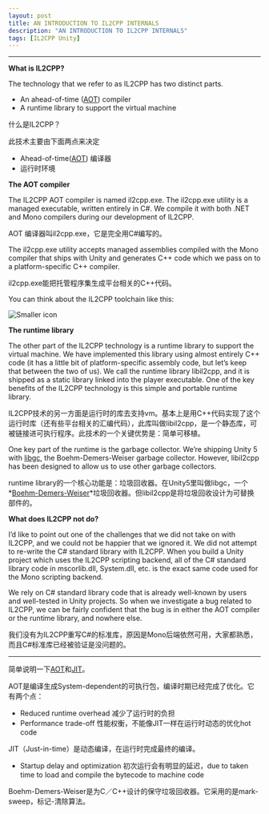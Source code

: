 ```yaml
---
layout: post
title: AN INTRODUCTION TO IL2CPP INTERNALS
description: "AN INTRODUCTION TO IL2CPP INTERNALS"
tags: [IL2CPP Unity]
---
```


----------------------

**What is IL2CPP?**

The technology that we refer to as IL2CPP has two distinct parts.

- An ahead-of-time ([AOT]) compiler
- A runtime library to support the virtual machine

什么是IL2CPP？

此技术主要由下面两点来决定

- Ahead-of-time([AOT]) 编译器
- 运行时环境

**The AOT compiler**

The IL2CPP AOT compiler is named il2cpp.exe. The il2cpp.exe utility is a managed executable, written entirely in C#. We compile it with both .NET and Mono compilers during our development of IL2CPP.

AOT 编译器叫il2cpp.exe，它是完全用C#编写的。

The il2cpp.exe utility accepts managed assemblies compiled with the Mono compiler that ships with Unity and generates C++ code which we pass on to a platform-specific C++ compiler.

il2cpp.exe能把托管程序集生成平台相关的C++代码。

You can think about the IL2CPP toolchain like this:

![Smaller icon](http://awalife.top/images/9/il2cpp-toolchain-smaller.png)

**The runtime library**

The other part of the IL2CPP technology is a runtime library to support the virtual machine. We have implemented this library using almost entirely C++ code (it has a little bit of platform-specific assembly code, but let’s keep that between the two of us). We call the runtime library libil2cpp, and it is shipped as a static library linked into the player executable. One of the key benefits of the IL2CPP technology is this simple and portable runtime library.

IL2CPP技术的另一方面是运行时的库去支持vm。基本上是用C++代码实现了这个运行时库（还有些平台相关的汇编代码），此库叫做libil2cpp，是一个静态库，可被链接进可执行程序。此技术的一个关键优势是：简单可移植。

One key part of the runtime is the garbage collector. We’re shipping Unity 5 with [libgc](https://github.com/ivmai/bdwgc/), the Boehm-Demers-Weiser garbage collector. However, libil2cpp has been designed to allow us to use other garbage collectors.

runtime library的一个核心功能是：垃圾回收器。在Unity5里叫做libgc，一个*[Boehm-Demers-Weiser]*垃圾回收器。但libil2cpp是将垃圾回收设计为可替换部件的。

**What does IL2CPP not do?**

I’d like to point out one of the challenges that we did not take on with IL2CPP, and we could not be happier that we ignored it. We did not attempt to re-write the C# standard library with IL2CPP. When you build a Unity project which uses the IL2CPP scripting backend, all of the C# standard library code in mscorlib.dll, System.dll, etc. is the exact same code used for the Mono scripting backend.

We rely on C# standard library code that is already well-known by users and well-tested in Unity projects. So when we investigate a bug related to IL2CPP, we can be fairly confident that the bug is in either the AOT compiler or the runtime library, and nowhere else.

我们没有为IL2CPP重写C#的标准库，原因是Mono后端依然可用，大家都熟悉，而且C#标准库已经被验证是没问题的。

-------------

简单说明一下[AOT]和[JIT]。

AOT是编译生成System-dependent的可执行包，编译时期已经完成了优化。它有两个点：

- Reduced runtime overhead 减少了运行时的负担
- Performance trade-off 性能权衡，不能像JIT一样在运行时动态的优化hot code

JIT（Just-in-time）是动态编译，在运行时完成最终的编译。

- Startup delay and optimization 初次运行会有明显的延迟，due to taken time to load and compile the bytecode to machine code

Boehm-Demers-Weiser是为C／C++设计的保守垃圾回收器。它采用的是mark-sweep，标记-清除算法。

[AOT]:https://en.wikipedia.org/wiki/Ahead-of-time_compilation
[JIT]:https://en.wikipedia.org/wiki/Just-in-time_compilation
[Boehm-Demers-Weiser]:https://en.wikipedia.org/wiki/Boehm_garbage_collector

